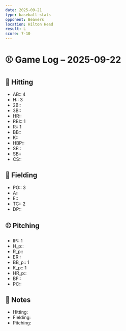 ```yaml
---
date: 2025-09-21
type: baseball-stats
opponent: Beavers
location: Hilton Head
result: L
score: 7-10
---
```

# ⚾️ Game Log – 2025-09-22

## 🥎 Hitting
- AB:: 4
- H:: 3
- 2B:: 
- 3B:: 
- HR:: 
- RBI:: 1
- R:: 1
- BB::
- K:: 
- HBP:: 
- SF:: 
- SB:: 
- CS:: 

## 🧤 Fielding
- PO:: 3
- A:: 
- E:: 
- TC:: 2
- DP:: 

## ⚾️ Pitching
- IP:: 1
- H_p::
- R_p::
- ER::
- BB_p:: 1
- K_p:: 1
- HR_p::
- BF::
- PC:: 

## 📝 Notes
- Hitting:  
- Fielding:  
- Pitching: